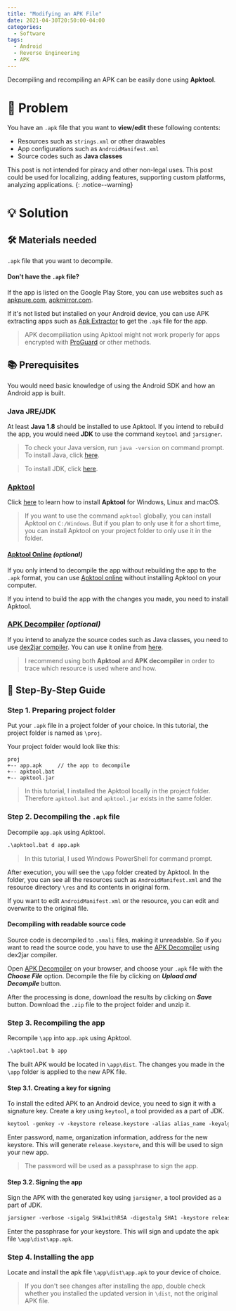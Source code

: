 ```yaml
---
title: "Modifying an APK File"
date: 2021-04-30T20:50:00-04:00
categories:
  - Software
tags:
  - Android
  - Reverse Engineering
  - APK
---
```


Decompiling and recompiling an APK can be easily done using __Apktool__.

# 🧾 Problem

You have an `.apk` file that you want to __view/edit__ these following contents:

- Resources such as `strings.xml` or other drawables
- App configurations such as `AndroidManifest.xml`
- Source codes such as __Java classes__

This post is not intended for piracy and other non-legal uses. This post could be used for localizing, adding features, supporting custom platforms, analyzing applications.
{: .notice--warning}

# 💡 Solution

## 🛠 Materials needed

`.apk` file that you want to decompile.

#### Don't have the `.apk` file?

If the app is listed on the Google Play Store, you can use websites such as [apkpure.com](https://m.apkpure.com), [apkmirror.com](https://www.apkmirror.com).

If it's not listed but installed on your Android device, you can use APK extracting apps such as [Apk Extractor](https://play.google.com/store/apps/details?id=com.ext.ui&hl=en) to get the `.apk` file for the app.

> APK decompiliation using Apktool might not work properly for apps encrypted with [ProGuard](https://developer.android.com/studio/build/shrink-code#enable) or other methods.

## 📚 Prerequisites

You would need basic knowledge of using the Android SDK and how an Android app is built.

### Java JRE/JDK

At least __Java 1.8__ should be installed to use Apktool. If you intend to rebuild the app, you would need __JDK__ to use the command `keytool` and `jarsigner`.

> To check your Java version, run `java -version` on command prompt. To install Java, click [here](https://java.com/download/).

> To install JDK, click [here](https://www.oracle.com/java/technologies/javase-downloads.html).

### [Apktool](https://ibotpeaches.github.io/Apktool/)

Click [here](https://ibotpeaches.github.io/Apktool/install/) to learn how to install __Apktool__ for Windows, Linux and macOS.

> If you want to use the command `apktool` globally, you can install Apktool on `C:/Windows`. But if you plan to only use it for a short time, you can install Apktool on your project folder to only use it in the folder.

#### [Apktool Online](http://www.javadecompilers.com/apktool) _(optional)_

If you only intend to decompile the app without rebuilding the app to the `.apk` format, you can use [Apktool online](http://www.javadecompilers.com/apktool) without installing Apktool on your computer.

If you intend to build the app with the changes you made, you need to install Apktool.

### [APK Decompiler](http://www.javadecompilers.com/apk) _(optional)_

If you intend to analyze the source codes such as Java classes, you need to use [dex2jar compiler](https://sourceforge.net/projects/dex2jar/files/). You can use it online from [here](http://www.javadecompilers.com/apk).

> I recommend using both __Apktool__ and __APK decompiler__ in order to trace which resource is used where and how.

## 📇 Step-By-Step Guide

### Step 1. Preparing project folder

Put your `.apk` file in a project folder of your choice. In this tutorial, the project folder is named as `\proj`.

Your project folder would look like this:

```
proj
+-- app.apk     // the app to decompile
+-- apktool.bat
+-- apktool.jar
```

> In this tutorial, I installed the Apktool locally in the project folder. Therefore `apktool.bat` and `apktool.jar` exists in the same folder.

### Step 2. Decompiling the `.apk` file

Decompile `app.apk` using Apktool.

```ps
.\apktool.bat d app.apk
```

> In this tutorial, I used Windows PowerShell for command prompt.

After execution, you will see the `\app` folder created by Apktool. In the folder, you can see all the resources such as `AndroidManifest.xml` and the resource directory `\res` and its contents in original form.

If you want to edit `AndroidManifest.xml` or the resource, you can edit and overwrite to the original file.

#### Decompiling with readable source code

Source code is decompiled to `.smali` files, making it unreadable. So if you want to read the source code, you have to use the [APK Decompiler](http://www.javadecompilers.com/apk) using dex2jar compiler.

Open [APK Decompiler](http://www.javadecompilers.com/apk) on your browser, and choose your `.apk` file with the ***Choose File*** option. Decompile the file by clicking on ***Upload and Decompile*** button.

After the processing is done, download the results by clicking on ***Save*** button. Download the `.zip` file to the project folder and unzip it.

### Step 3. Recompiling the app

Recompile `\app` into `app.apk` using Apktool.

```ps
.\apktool.bat b app
```

The built APK would be located in `\app\dist`. The changes you made in the `\app` folder is applied to the new APK file.

#### Step 3.1. Creating a key for signing

To install the edited APK to an Android device, you need to sign it with a signature key. Create a key using `keytool`, a tool provided as a part of JDK.

```ps
keytool -genkey -v -keystore release.keystore -alias alias_name -keyalg RSA -keysize 2048 -validity 10000
```

Enter password, name, organization information, address for the new keystore. This will generate `release.keystore`, and this will be used to sign your new app.

> The password will be used as a passphrase to sign the app.

#### Step 3.2. Signing the app

Sign the APK with the generated key using `jarsigner`, a tool provided as a part of JDK.

```ps
jarsigner -verbose -sigalg SHA1withRSA -digestalg SHA1 -keystore release.keystore app/dist/app.apk alias_name
```

Enter the passphrase for your keystore. This will sign and update the apk file `\app\dist\app.apk`.

### Step 4. Installing the app

Locate and install the apk file `\app\dist\app.apk` to your device of choice.

> If you don't see changes after installing the app, double check whether you installed the updated version in `\dist`, not the original APK file.